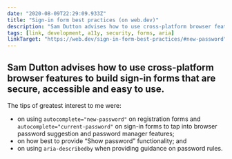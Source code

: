 ```yaml
---
date: "2020-08-09T22:29:09.933Z"
title: "Sign-in form best practices (on web.dev)"
description: "Sam Dutton advises how to use cross-platform browser features to build sign-in forms that are secure, accessible and easy to use."
tags: [link, development, a11y, security, forms, aria]
linkTarget: "https://web.dev/sign-in-form-best-practices/#new-password"
---
```

Sam Dutton advises how to use cross-platform browser features to build sign-in forms that are secure, accessible and easy to use.
---

The tips of greatest interest to me were:

- on using `autocomplete="new-password"` on registration forms and `autocomplete="current-password"` on sign-in forms to tap into browser password suggestion and password manager features; 
- on how best to provide “Show password” functionality; and 
- on using `aria-describedby` when providing guidance on password rules.

